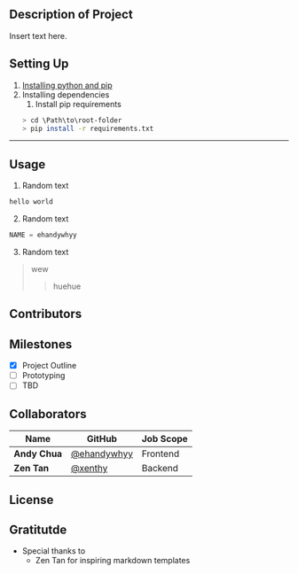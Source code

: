 ## Description of Project

Insert text here.

## Setting Up
1. [Installing python and pip](https://github.com/ehandywhyy/303-see-other/blob/main/python-and-pip.md)
2. Installing dependencies
    1. Install pip requirements
    ```bash
    > cd \Path\to\root-folder
    > pip install -r requirements.txt
    ```
- - - -

## Usage
1. Random text
```bash
hello world
```
2. Random text
```python
NAME = ehandywhyy
```
3. Random text
> wew
>> huehue

## Contributors

## Milestones
- [x] Project Outline
- [ ] Prototyping
- [ ] TBD

## Collaborators
| Name            | GitHub                                         | Job Scope |
| --------------- | ---------------------------------------------- | --------- |
| **Andy Chua**   | [@ehandywhyy](https://github.com/ehandywhyy)   | Frontend  |
| **Zen Tan**     | [@xenthy](https://github.com/xenthy)           | Backend   |

## License

## Gratitutde
- Special thanks to
  - Zen Tan for inspiring markdown templates


